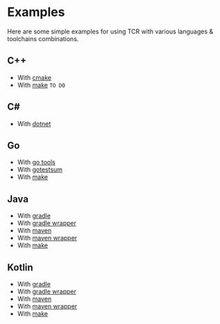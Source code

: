 # Examples

Here are some simple examples for using TCR with various languages & toolchains combinations.

## C++

- With [cmake](cpp-cmake/README.md)
- With [make]() `TO DO`

## C#

- With [dotnet](csharp-dotnet/README.md)

## Go

- With [go tools](go-go-tools/README.md)
- With [gotestsum](go-gotestsum/README.md)
- With [make](go-make/README.md)

## Java

- With [gradle](java-gradle/README.md)
- With [gradle wrapper](java-gradle-wrapper/README.md)
- With [maven](java-maven/README.md)
- With [maven wrapper](java-maven-wrapper/README.md)
- With [make](java-make/README.md)

## Kotlin

- With [gradle](kotlin-gradle/README.md)
- With [gradle wrapper](kotlin-gradle-wrapper/README.md)
- With [maven](kotlin-maven/README.md)
- With [maven wrapper](kotlin-maven-wrapper/README.md)
- With [make](kotlin-make/README.md)

